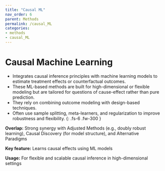 ```yaml
---
title: "Causal ML"
nav_order: 6
parent: Methods
permalink: /causal_ML
categories:
- methods
- causal_ML
---
```


# Causal Machine Learning

 - Integrates causal inference principles with machine learning models to estimate treatment effects or counterfactual outcomes.
 - These ML-based methods are built for high-dimensional or flexible modeling but are tailored for questions of cause-effect rather than pure prediction.
 - They rely on combining outcome modeling with design-based techniques.
 - Often use sample splitting, meta-learners, and regularization to improve robustness and flexibility.
{: .fs-6 .fw-300 }

**Overlap:**
Strong synergy with Adjusted Methods (e.g., doubly robust learning), Causal Discovery (for model structure), and Alternative Paradigms

**Key feature:**
Learns causal effects using ML models

**Usage:**
For flexible and scalable causal inference in high-dimensional settings